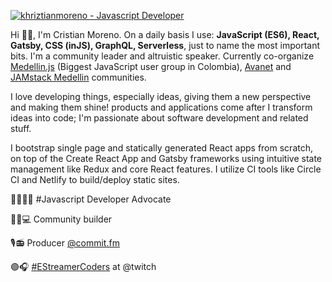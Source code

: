 [![khriztianmoreno - Javascript Developer](https://res.cloudinary.com/khriztianmoreno/image/upload/f_auto,g_auto/v1594300897/KM-brand/km-keyvisual.png)](https://www.khriztianmoreno.com)

Hi 👋🏻, I'm Cristian Moreno. On a daily basis I use: **JavaScript (ES6), React, Gatsby, CSS (inJS), GraphQL, Serverless**, just to name the most important bits. 
I'm a community leader and altruistic speaker. Currently co-organize [Medellin.js](http://medellinjs.org/) (Biggest JavaScript user group in Colombia), [Avanet](https://avanet.org/) and [JAMstack Medellin](https://www.meetup.com/jamstack-medellin/) communities.

I love developing things, especially ideas, giving them a new perspective and making them shine! products and applications come after I transform ideas into code; I'm passionate about software development and related stuff.

I bootstrap single page and statically generated React apps from scratch, on top of the Create React App and Gatsby frameworks using intuitive state management like Redux and core React features. I utilize CI tools like Circle CI and Netlify to build/deploy static sites.

🥑👨🏼‍💻 #Javascript Developer Advocate

🦸🏼💻 Community builder

🎙📻 Producer [@commit.fm](https://anchor.fm/khriztianmoreno)

🟣🎧 [#EStreamerCoders](https://www.twitch.tv/khriztianmoreno) at @twitch
